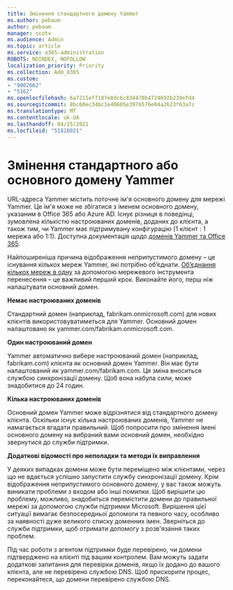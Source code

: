 ```yaml
---
title: Змінення стандартного домену Yammer
ms.author: pebaum
author: pebaum
manager: scotv
ms.audience: Admin
ms.topic: article
ms.service: o365-administration
ROBOTS: NOINDEX, NOFOLLOW
localization_priority: Priority
ms.collection: Adm_O365
ms.custom:
- "9002662"
- "5162"
ms.openlocfilehash: 6a7215ef7187e8dc6c834470b4724692b239efd4
ms.sourcegitcommit: 8bc60ec34bc1e40685e3976576e04a2623f63a7c
ms.translationtype: MT
ms.contentlocale: uk-UA
ms.lasthandoff: 04/15/2021
ms.locfileid: "51818021"
---
```

# <a name="changing-the-defaultprimary-yammer-domain"></a>Змінення стандартного або основного домену Yammer

URL-адреса Yammer містить поточне ім'я основного домену для мережі Yammer. Це ім'я може не збігатися з іменем основного домену, указаним в Office 365 або Azure AD. Існує різниця в поведінці, зумовлена кількістю настроюваних доменів, доданих до клієнта, а також тим, чи Yammer має підтримувану конфігурацію (1 клієнт : 1 мережа або 1:1). Доступна документація щодо [доменів Yammer та Office 365](https://docs.microsoft.com/yammer/configure-your-yammer-network/manage-yammer-domains).

Найпоширеніша причина відображення неприпустимого домену – це існування кількох мереж Yammer, які потрібно об’єднати. [Об’єднання кількох мереж в одну](https://docs.microsoft.com/yammer/configure-your-yammer-network/consolidate-multiple-yammer-networks) за допомогою мережевого інструмента перенесення – це важливий перший крок. Виконайте його, перш ніж налаштувати основний домен.

**Немає настроюваних доменів**

Стандартний домен (наприклад, fabrikam.onmicrosoft.com) для нових клієнтів використовуватиметься для Yammer. Основний домен налаштовано як yammer.com/fabrikam.onmicrosoft.com.

**Один настроюваний домен**

Yammer автоматично вибере настроюваний домен (наприклад, fabrikam.com) клієнта як основний домен Yammer. Він має бути налаштований як yammer.com/fabrikam.com. Ця зміна вноситься службою синхронізації домену. Щоб вона набула сили, може знадобитися до 24 годин.

**Кілька настроюваних доменів**

Основний домен Yammer може відрізнятися від стандартного домену клієнта. Оскільки існує кілька настроюваних доменів, Yammer не намагається вгадати правильний. Щоб попросити про змінення імені основного домену на вибраний вами основний домен, необхідно звернутися до служби підтримки.

**Додаткові відомості про неполадки та методи їх виправлення**

У деяких випадках домени може бути переміщено між клієнтами, через що не вдається успішно запустити службу синхронізації домену. Крім відображення неприпустимого основного домену, у вас також можуть виникати проблеми з входом або інші помилки. Щоб вирішити цю проблему, можливо, знадобиться перемістити домени до правильної мережі за допомогою служби підтримки Microsoft. Вирішення цієї ситуації вимагає безпосередньої допомоги та певного часу, особливо за наявності дуже великого списку доменних імен. Зверніться до служби підтримки, щоб отримати допомогу з розв'язання таких проблем.

Під час роботи з агентом підтримки буде перевірено, чи домени підтверджено на клієнті під вашим контролем. Вам можуть задати додаткові запитання для перевірки доменів, якщо їх додано до вашого клієнта, але не перевірено службою DNS. Щоб прискорити процес, переконайтеся, що домени перевірено службою DNS.
